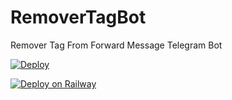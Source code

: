 # RemoverTagBot
Remover Tag From Forward Message Telegram Bot

[![Deploy](https://www.herokucdn.com/deploy/button.svg)](https://heroku.com/deploy?template=https://github.com/nekozu/autosendbot.git)

[![Deploy on Railway](https://railway.app/button.svg)](https://railway.app/new/template?template=https%3A%2F%2Fgithub.com%2Fnekozu%2Fautosendbot&envs=token%2Cchat_id&tokenDesc=bot+token&chat_idDesc=chat+id)

